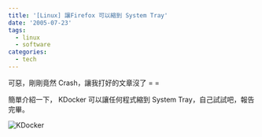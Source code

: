 ```yaml
---
title: '[Linux] 讓Firefox 可以縮到 System Tray'
date: '2005-07-23'
tags:
  - linux
  - software
categories:
  - tech
---
```

可惡，剛剛竟然 Crash，讓我打好的文章沒了 = =  
  
簡單介紹一下， KDocker 可以讓任何程式縮到 System Tray，自己試試吧，報告完畢。  
  
![KDocker](http://wshlab2.ee.kuas.edu.tw/~yurenju/albums/screenshot/Screenshot_009.png)